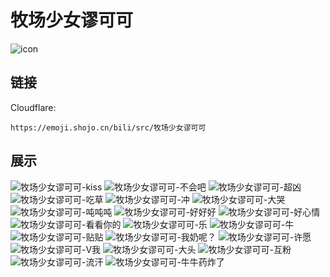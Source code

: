 # 牧场少女谬可可
![icon](https://emoji.shojo.cn/bili/src/牧场少女谬可可/icon.png)
## 链接
Cloudflare:
```
https://emoji.shojo.cn/bili/src/牧场少女谬可可
```
## 展示
![牧场少女谬可可-kiss](https://emoji.shojo.cn/bili/src/牧场少女谬可可/牧场少女谬可可-kiss.png)
![牧场少女谬可可-不会吧](https://emoji.shojo.cn/bili/src/牧场少女谬可可/牧场少女谬可可-不会吧.png)
![牧场少女谬可可-超凶](https://emoji.shojo.cn/bili/src/牧场少女谬可可/牧场少女谬可可-超凶.png)
![牧场少女谬可可-吃草](https://emoji.shojo.cn/bili/src/牧场少女谬可可/牧场少女谬可可-吃草.png)
![牧场少女谬可可-冲](https://emoji.shojo.cn/bili/src/牧场少女谬可可/牧场少女谬可可-冲.png)
![牧场少女谬可可-大哭](https://emoji.shojo.cn/bili/src/牧场少女谬可可/牧场少女谬可可-大哭.png)
![牧场少女谬可可-吨吨吨](https://emoji.shojo.cn/bili/src/牧场少女谬可可/牧场少女谬可可-吨吨吨.png)
![牧场少女谬可可-好好好](https://emoji.shojo.cn/bili/src/牧场少女谬可可/牧场少女谬可可-好好好.png)
![牧场少女谬可可-好心情](https://emoji.shojo.cn/bili/src/牧场少女谬可可/牧场少女谬可可-好心情.png)
![牧场少女谬可可-看看你的](https://emoji.shojo.cn/bili/src/牧场少女谬可可/牧场少女谬可可-看看你的.png)
![牧场少女谬可可-乐](https://emoji.shojo.cn/bili/src/牧场少女谬可可/牧场少女谬可可-乐.png)
![牧场少女谬可可-牛](https://emoji.shojo.cn/bili/src/牧场少女谬可可/牧场少女谬可可-牛.png)
![牧场少女谬可可-贴贴](https://emoji.shojo.cn/bili/src/牧场少女谬可可/牧场少女谬可可-贴贴.png)
![牧场少女谬可可-我奶呢？](https://emoji.shojo.cn/bili/src/牧场少女谬可可/牧场少女谬可可-我奶呢？.png)
![牧场少女谬可可-许愿](https://emoji.shojo.cn/bili/src/牧场少女谬可可/牧场少女谬可可-许愿.png)
![牧场少女谬可可-V我](https://emoji.shojo.cn/bili/src/牧场少女谬可可/牧场少女谬可可-V我.png)
![牧场少女谬可可-大头](https://emoji.shojo.cn/bili/src/牧场少女谬可可/牧场少女谬可可-大头.png)
![牧场少女谬可可-互粉](https://emoji.shojo.cn/bili/src/牧场少女谬可可/牧场少女谬可可-互粉.png)
![牧场少女谬可可-流汗](https://emoji.shojo.cn/bili/src/牧场少女谬可可/牧场少女谬可可-流汗.png)
![牧场少女谬可可-牛牛药炸了](https://emoji.shojo.cn/bili/src/牧场少女谬可可/牧场少女谬可可-牛牛药炸了.png)
